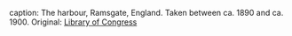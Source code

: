 caption: The harbour, Ramsgate, England. Taken between ca. 1890 and ca. 1900. Original: [Library of Congress](http://www.loc.gov/pictures/item/2002708071/)
